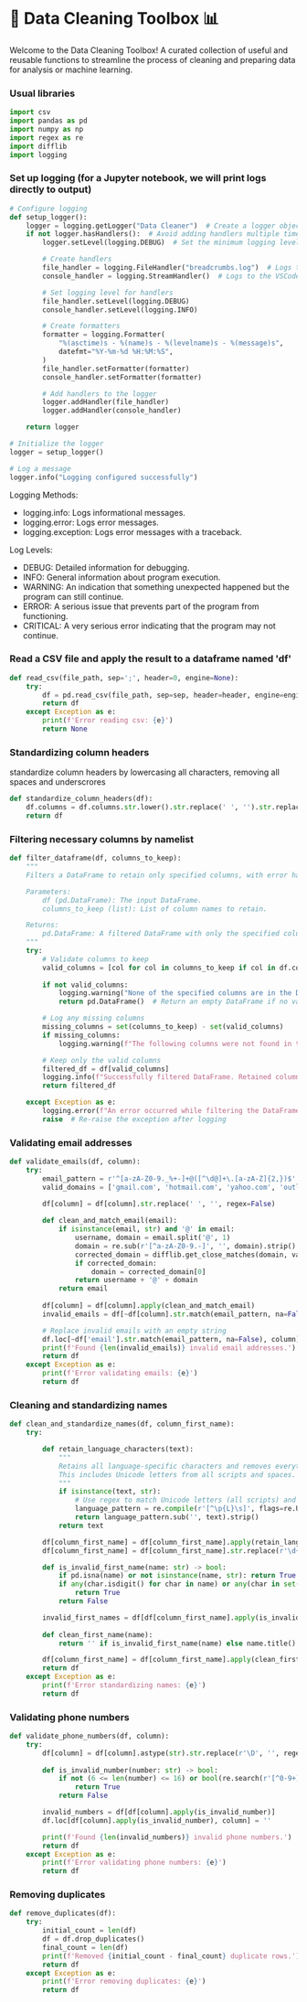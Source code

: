 # 🧹 Data Cleaning Toolbox 📊
Welcome to the Data Cleaning Toolbox! A curated collection of useful and reusable functions to streamline the process of cleaning and preparing data for analysis or machine learning.

### Usual libraries
``` python
import csv
import pandas as pd
import numpy as np
import regex as re
import difflib
import logging
```
### Set up logging (for a Jupyter notebook, we will print logs directly to output)
``` python
# Configure logging
def setup_logger():
    logger = logging.getLogger("Data Cleaner")  # Create a logger object
    if not logger.hasHandlers():  # Avoid adding handlers multiple times
        logger.setLevel(logging.DEBUG)  # Set the minimum logging level

        # Create handlers
        file_handler = logging.FileHandler("breadcrumbs.log")  # Logs to a file
        console_handler = logging.StreamHandler()  # Logs to the VSCode terminal

        # Set logging level for handlers
        file_handler.setLevel(logging.DEBUG)
        console_handler.setLevel(logging.INFO)

        # Create formatters
        formatter = logging.Formatter(
            "%(asctime)s - %(name)s - %(levelname)s - %(message)s",
            datefmt="%Y-%m-%d %H:%M:%S",
        )
        file_handler.setFormatter(formatter)
        console_handler.setFormatter(formatter)

        # Add handlers to the logger
        logger.addHandler(file_handler)
        logger.addHandler(console_handler)

    return logger

# Initialize the logger
logger = setup_logger()

# Log a message
logger.info("Logging configured successfully")
```
Logging Methods:

- logging.info: Logs informational messages.
- logging.error: Logs error messages.
- logging.exception: Logs error messages with a traceback.

Log Levels:
- DEBUG: Detailed information for debugging.
- INFO: General information about program execution.
- WARNING: An indication that something unexpected happened but the program can still continue.
- ERROR: A serious issue that prevents part of the program from functioning.
- CRITICAL: A very serious error indicating that the program may not continue.

### Read a CSV file and apply the result to a dataframe named 'df'
``` python
def read_csv(file_path, sep=';', header=0, engine=None):
    try:
        df = pd.read_csv(file_path, sep=sep, header=header, engine=engine)
        return df
    except Exception as e:
        print(f'Error reading csv: {e}')
        return None
```

### Standardizing column headers
standardize column headers by lowercasing all characters, removing all spaces and underscrores
``` python
def standardize_column_headers(df):
    df.columns = df.columns.str.lower().str.replace(' ', '').str.replace('_', '')
    return df
```
### Filtering necessary columns by namelist
``` python
def filter_dataframe(df, columns_to_keep):
    """
    Filters a DataFrame to retain only specified columns, with error handling and logging.

    Parameters:
        df (pd.DataFrame): The input DataFrame.
        columns_to_keep (list): List of column names to retain.

    Returns:
        pd.DataFrame: A filtered DataFrame with only the specified columns.
    """
    try:
        # Validate columns to keep
        valid_columns = [col for col in columns_to_keep if col in df.columns]
        
        if not valid_columns:
            logging.warning("None of the specified columns are in the DataFrame. Returning an empty DataFrame.")
            return pd.DataFrame()  # Return an empty DataFrame if no valid columns

        # Log any missing columns
        missing_columns = set(columns_to_keep) - set(valid_columns)
        if missing_columns:
            logging.warning(f"The following columns were not found in the DataFrame: {missing_columns}")

        # Keep only the valid columns
        filtered_df = df[valid_columns]
        logging.info(f"Successfully filtered DataFrame. Retained columns: {valid_columns}")
        return filtered_df

    except Exception as e:
        logging.error(f"An error occurred while filtering the DataFrame: {e}")
        raise  # Re-raise the exception after logging
```

### Validating email addresses
``` python
def validate_emails(df, column):
    try:
        email_pattern = r'^[a-zA-Z0-9._%+-]+@([^\d@]+\.[a-zA-Z]{2,})$'
        valid_domains = ['gmail.com', 'hotmail.com', 'yahoo.com', 'outlook.com', 'aol.com', 'icloud.com','naver.com','naver.net','hanmail.net']
        
        df[column] = df[column].str.replace(' ', '', regex=False)

        def clean_and_match_email(email):
            if isinstance(email, str) and '@' in email:
                username, domain = email.split('@', 1)
                domain = re.sub(r'[^a-zA-Z0-9.-]', '', domain).strip().replace(' ', '').lower()
                corrected_domain = difflib.get_close_matches(domain, valid_domains, n=1, cutoff=0.8)
                if corrected_domain:
                    domain = corrected_domain[0]
                return username + '@' + domain
            return email
        
        df[column] = df[column].apply(clean_and_match_email)
        invalid_emails = df[~df[column].str.match(email_pattern, na=False)]

        # Replace invalid emails with an empty string
        df.loc[~df['email'].str.match(email_pattern, na=False), column] = ""
        print(f'Found {len(invalid_emails)} invalid email addresses.')
        return df
    except Exception as e:
        print(f'Error validating emails: {e}')
        return df
```
### Cleaning and standardizing names
``` python
def clean_and_standardize_names(df, column_first_name):
    try:

        def retain_language_characters(text):
            """
            Retains all language-specific characters and removes everything else.
            This includes Unicode letters from all scripts and spaces.
            """
            if isinstance(text, str):
                # Use regex to match Unicode letters (all scripts) and spaces
                language_pattern = re.compile(r'[^\p{L}\s]', flags=re.UNICODE)
                return language_pattern.sub('', text).strip()
            return text

        df[column_first_name] = df[column_first_name].apply(retain_language_characters)
        df[column_first_name] = df[column_first_name].str.replace(r'\d+', '', regex=True).str.strip()

        def is_invalid_first_name(name: str) -> bool:
            if pd.isna(name) or not isinstance(name, str): return True
            if any(char.isdigit() for char in name) or any(char in set('~!@#$%^&*()_+=[]}{|\\:;,.<>?') for char in name):
                return True
            return False

        invalid_first_names = df[df[column_first_name].apply(is_invalid_first_name)]
        
        def clean_first_name(name):
            return '' if is_invalid_first_name(name) else name.title().strip()

        df[column_first_name] = df[column_first_name].apply(clean_first_name)
        return df
    except Exception as e:
        print(f'Error standardizing names: {e}')
        return df
```

### Validating phone numbers
``` python
def validate_phone_numbers(df, column):
    try:
        df[column] = df[column].astype(str).str.replace(r'\D', '', regex=True)
        
        def is_invalid_number(number: str) -> bool:
            if not (6 <= len(number) <= 16) or bool(re.search(r'[^0-9+]', number)):
                return True
            return False

        invalid_numbers = df[df[column].apply(is_invalid_number)]
        df.loc[df[column].apply(is_invalid_number), column] = ''

        print(f'Found {len(invalid_numbers)} invalid phone numbers.')
        return df
    except Exception as e:
        print(f'Error validating phone numbers: {e}')
        return df
```

### Removing duplicates
``` python
def remove_duplicates(df):
    try:
        initial_count = len(df)
        df = df.drop_duplicates()
        final_count = len(df)
        print(f'Removed {initial_count - final_count} duplicate rows.')
        return df
    except Exception as e:
        print(f'Error removing duplicates: {e}')
        return df
```
